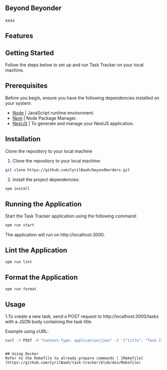 ## Beyond Beyonder
xxxx

## Features


## Getting Started
Follow the steps below to set up and run Task Tracker on your local machine.

## Prerequisites
Before you begin, ensure you have the following dependencies installed on your system:

- [Node](https://nodejs.org/en "Node") | JavaScript runtime environment.
- [Npm](https://www.npmjs.com/ "Npm") | Node Package Manager.
- [NestJS](https://docs.nestjs.com/cli/overview "NestJS") | To generate and manage your NestJS application.

## Installation
Clone the repository to your local machine

1. Clone the repository to your local machine:
```sh
git clone https://github.com/CyrilBaah/beyondborders.git

```
2. Install the project dependencies:
```sh
npm install
```

## Running the Application
Start the Task Tracker application using the following command:
```sh
npm run start
```
The application will run on http://localhost:3000.

## Lint the Application
```sh
npm run lint
```

## Format the Application
```sh
npm run format
```

## Usage
1.To create a new task, send a POST request to http://localhost:3000/tasks with a JSON body containing the task title.

Example using cURL:
```sh
curl -X POST -H "Content-Type: application/json" -d '{"title": "Task 1"}' http://localhost:3000/tasks
```


```

## Using Docker
Refer to the Makefile to already prepare commands | [Makefile](https://github.com/CyrilBaah/task-tracker/blob/dev/Makefile)
